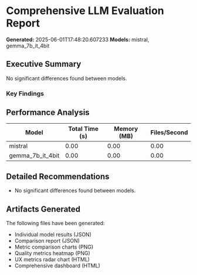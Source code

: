 # Comprehensive LLM Evaluation Report
**Generated:** 2025-06-01T17:48:20.607233
**Models:** mistral, gemma_7b_it_4bit

## Executive Summary

No significant differences found between models.

### Key Findings


## Performance Analysis

| Model | Total Time (s) | Memory (MB) | Files/Second |
|-------|----------------|-------------|--------------|
| mistral | 0.00 | 0.00 | 0.00 |
| gemma_7b_it_4bit | 0.00 | 0.00 | 0.00 |

## Detailed Recommendations

- No significant differences found between models.

## Artifacts Generated

The following files have been generated:
- Individual model results (JSON)
- Comparison report (JSON)
- Metric comparison charts (PNG)
- Quality metrics heatmap (PNG)
- UX metrics radar chart (HTML)
- Comprehensive dashboard (HTML)
